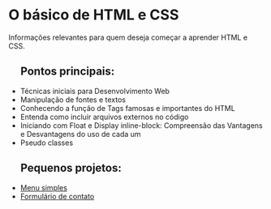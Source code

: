 # O básico de HTML e CSS 
 Informações relevantes para quem deseja começar a aprender HTML e CSS.

 <ul>
 	<h2>Pontos principais:</h2>
 	<li>Técnicas iniciais para Desenvolvimento Web</li>
 	<li>Manipulação de fontes e textos</li>
 	<li>Conhecendo a função de Tags famosas e importantes do HTML</li>
 	<li>Entenda como incluir arquivos externos no código</li>
 	<li>Iniciando com Float e Display inline-block: Compreensão das Vantagens e Desvantagens do uso de cada um</li>
 	<li>Pseudo classes</li>
  </ul>
<ul>
	<h2>Pequenos projetos:</h2> 
 	<li><a href="https://github.com/Shellyda/Basico-HTML-CSS/blob/main/1-%20Introdu%C3%A7%C3%A3o%20a%20HTML%20e%20CSS/8-%20Criando%20menu%20simples%20e%20manipulando%20novas%20propriedades.html">Menu simples</a></li> 
 	 <li><a href="https://github.com/Shellyda/Basico-HTML-CSS/blob/main/2-%20Aprofundando%20conceitos/7-%20Criando%20um%20formul%C3%A1rio%20de%20contato%20profissional.html">Formulário de contato</a></li>
</ul>
